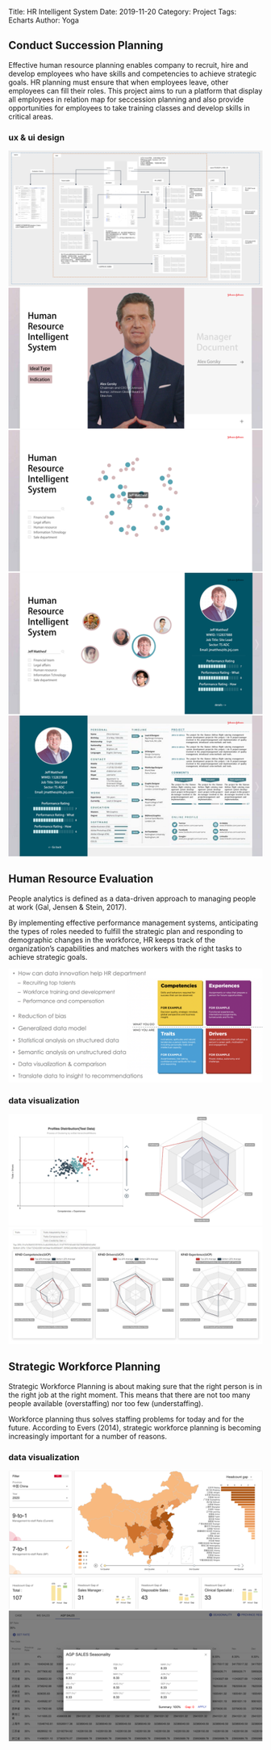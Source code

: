 Title: HR Intelligent System
Date: 2019-11-20
Category: Project
Tags: Echarts
Author: Yoga

## Conduct Succession Planning

Effective human resource planning enables company to recruit, hire and develop employees who have skills and competencies to achieve strategic goals. HR planning must ensure that when employees leave, other employees can fill their roles. This project aims to run a platform that display all employees in relation map for seccession planning and also  provide opportunities for employees to take training classes and develop skills in critical areas. 

### ux & ui design

![hr](img/hr1.png)
![hr](img/hr2.jpg)
![hr](img/hr3.jpg)
![hr](img/hr4.jpg)
![hr](img/hr5.jpg)


## Human Resource Evaluation

People analytics is defined as a data-driven approach to managing people at work (Gal, Jensen & Stein, 2017).

By implementing effective performance management systems, anticipating the types of roles needed to fulfill the strategic plan and responding to demographic changes in the workforce, HR keeps track of the organization’s capabilities and matches workers with the right tasks to achieve strategic goals.

![hr](img/hr10.png)

### data visualization

![hr](img/hr9.png)
![hr](img/hr6.jpg)

## Strategic Workforce Planning

Strategic Workforce Planning is about making sure that the right person is in the right job at the right moment. This means that there are not too many people available (overstaffing) nor too few (understaffing).

Workforce planning thus solves staffing problems for today and for the future. According to Evers (2014), strategic workforce planning is becoming increasingly important for a number of reasons.

### data visualization

![hr](img/hr7.png)
![hr](img/hr8.png)